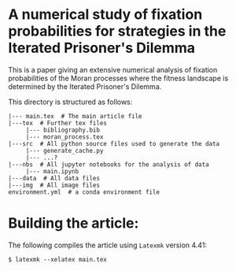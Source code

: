 # A numerical study of fixation probabilities for strategies in the Iterated Prisoner's Dilemma

This is a paper giving an extensive numerical analysis of fixation probabilities
of the Moran processes where the fitness landscape is determined by the Iterated
Prisoner's Dilemma.

This directory is structured as follows:

```
|--- main.tex  # The main article file
|---tex  # Further tex files
     |--- bibliography.bib
     |--- moran_process.tex
|---src  # All python source files used to generate the data
     |--- generate_cache.py
     |--- ...?
|---nbs  # All jupyter notebooks for the analysis of data
     |--- main.ipynb
|---data  # All data files
|---img  # All image files
environment.yml  # a conda environment file
```

# Building the article:

The following compiles the article using `Latexmk` version 4.41:

```
$ latexmk --xelatex main.tex
```
